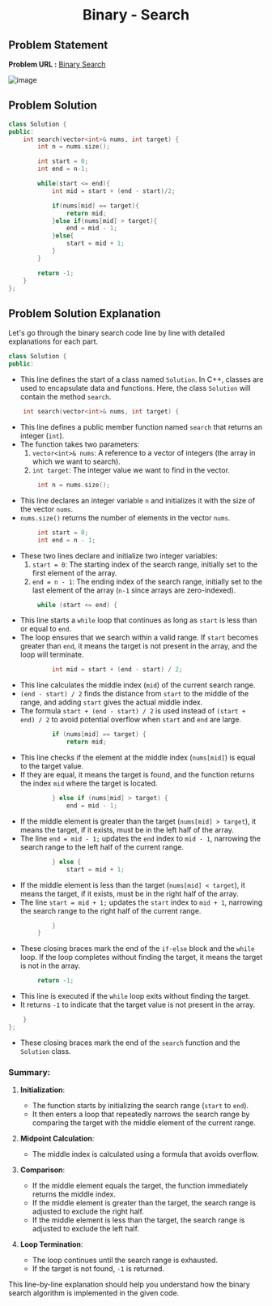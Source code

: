 <h1 align='center'>Binary - Search</h1>

## Problem Statement

**Problem URL :** [Binary Search](https://leetcode.com/problems/binary-search/)

![image](https://github.com/user-attachments/assets/f1fe91b1-8885-4503-ba08-d34ea92372d6)

## Problem Solution
```cpp
class Solution {
public:
    int search(vector<int>& nums, int target) {
        int n = nums.size();

        int start = 0;
        int end = n-1;

        while(start <= end){
            int mid = start + (end - start)/2;

            if(nums[mid] == target){
                return mid;
            }else if(nums[mid] > target){
                end = mid - 1;
            }else{
                start = mid + 1;
            }
        }

        return -1;
    }
};
```

## Problem Solution Explanation
Let's go through the binary search code line by line with detailed explanations for each part.

```cpp
class Solution {
public:
```
- This line defines the start of a class named `Solution`. In C++, classes are used to encapsulate data and functions. Here, the class `Solution` will contain the method `search`.

```cpp
    int search(vector<int>& nums, int target) {
```
- This line defines a public member function named `search` that returns an integer (`int`).
- The function takes two parameters:
  1. `vector<int>& nums`: A reference to a vector of integers (the array in which we want to search).
  2. `int target`: The integer value we want to find in the vector.

```cpp
        int n = nums.size();
```
- This line declares an integer variable `n` and initializes it with the size of the vector `nums`.
- `nums.size()` returns the number of elements in the vector `nums`.

```cpp
        int start = 0;
        int end = n - 1;
```
- These two lines declare and initialize two integer variables:
  1. `start = 0`: The starting index of the search range, initially set to the first element of the array.
  2. `end = n - 1`: The ending index of the search range, initially set to the last element of the array (`n-1` since arrays are zero-indexed).

```cpp
        while (start <= end) {
```
- This line starts a `while` loop that continues as long as `start` is less than or equal to `end`.
- The loop ensures that we search within a valid range. If `start` becomes greater than `end`, it means the target is not present in the array, and the loop will terminate.

```cpp
            int mid = start + (end - start) / 2;
```
- This line calculates the middle index (`mid`) of the current search range.
- `(end - start) / 2` finds the distance from `start` to the middle of the range, and adding `start` gives the actual middle index.
- The formula `start + (end - start) / 2` is used instead of `(start + end) / 2` to avoid potential overflow when `start` and `end` are large.

```cpp
            if (nums[mid] == target) {
                return mid;
```
- This line checks if the element at the middle index (`nums[mid]`) is equal to the target value.
- If they are equal, it means the target is found, and the function returns the index `mid` where the target is located.

```cpp
            } else if (nums[mid] > target) {
                end = mid - 1;
```
- If the middle element is greater than the target (`nums[mid] > target`), it means the target, if it exists, must be in the left half of the array.
- The line `end = mid - 1;` updates the `end` index to `mid - 1`, narrowing the search range to the left half of the current range.

```cpp
            } else {
                start = mid + 1;
```
- If the middle element is less than the target (`nums[mid] < target`), it means the target, if it exists, must be in the right half of the array.
- The line `start = mid + 1;` updates the `start` index to `mid + 1`, narrowing the search range to the right half of the current range.

```cpp
            }
        }
```
- These closing braces mark the end of the `if-else` block and the `while` loop. If the loop completes without finding the target, it means the target is not in the array.

```cpp
        return -1;
```
- This line is executed if the `while` loop exits without finding the target.
- It returns `-1` to indicate that the target value is not present in the array.

```cpp
    }
};
```
- These closing braces mark the end of the `search` function and the `Solution` class.

### Summary:

1. **Initialization**:
   - The function starts by initializing the search range (`start` to `end`).
   - It then enters a loop that repeatedly narrows the search range by comparing the target with the middle element of the current range.

2. **Midpoint Calculation**:
   - The middle index is calculated using a formula that avoids overflow.

3. **Comparison**:
   - If the middle element equals the target, the function immediately returns the middle index.
   - If the middle element is greater than the target, the search range is adjusted to exclude the right half.
   - If the middle element is less than the target, the search range is adjusted to exclude the left half.

4. **Loop Termination**:
   - The loop continues until the search range is exhausted.
   - If the target is not found, `-1` is returned.

This line-by-line explanation should help you understand how the binary search algorithm is implemented in the given code.
